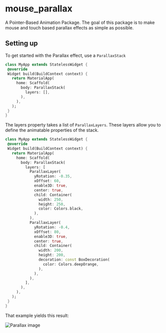 # mouse_parallax

A Pointer-Based Animation Package.
The goal of this package is to make mouse and touch based 
parallax effects as simple as possible.

## Setting up

To get started with the Parallax effect, use a `ParallaxStack`

 ```dart
class MyApp extends StatelessWidget {
  @override
  Widget build(BuildContext context) {
    return MaterialApp(
      home: Scaffold(
        body: ParallaxStack(
          layers: [],
        ),
      ),
    );
  }
}
 ```

The layers property takes a list of `ParallaxLayers`. These layers allow
you to define the animatable properties of the stack.


 ```dart
class MyApp extends StatelessWidget {
  @override
  Widget build(BuildContext context) {
    return MaterialApp(
      home: Scaffold(
        body: ParallaxStack(
          layers: [
            ParallaxLayer(
              yRotation: -0.35,
              xOffset: 60,
              enable3D: true,
              center: true,
              child: Container(
                width: 250,
                height: 250,
                color: Colors.black,
              ),
            ),
            ParallaxLayer(
              yRotation: -0.4,
              xOffset: 80,
              enable3D: true,
              center: true,
              child: Container(
                width: 200,
                height: 200,
                decoration: const BoxDecoration(
                  color: Colors.deepOrange,
                ),
              ),
            ),
          ],
        ),
      ),
    );
  }
}
 ```

That example yields this result:

![Parallax image](https://github.com/wilsonowilson/mouse_parallax/assets/demo.gif )